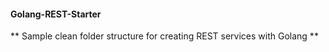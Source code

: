 #### Golang-REST-Starter

** Sample clean folder structure for creating REST services with Golang **

